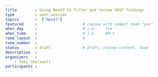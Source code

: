 ```yaml
---
title        : Using Neo4J to filter and review SAST findings
type         : user-session
topics       :  ["Neo4J"]
featured     :                    # review with summit team "yes"
when_day     :                    # i.e.    Tue
when_time    :                    # i.e.    AM-1
room_layout  :                    #
room_number  :
status       : draft              # draft, review-content, done
description  :
organizers   :
    - Toby Shelswell
participants :                    
---
```



<!--(add intro)

## WHY

(...)

## What

(...)

## Outcomes

(...)

## References

(...)


## Previous-->
